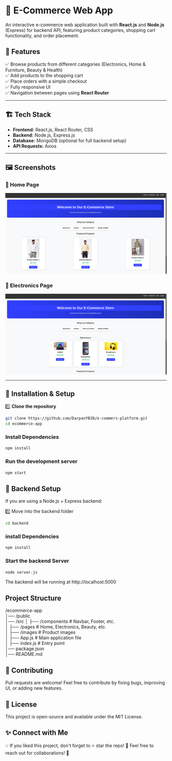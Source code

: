 # 🛒 E-Commerce Web App

An interactive e-commerce web application built with **React.js** and **Node.js** (Express) for backend API, featuring product categories, shopping cart functionality, and order placement.

## 📌 Features

✅ Browse products from different categories (Electronics, Home & Furniture, Beauty & Health)  
✅ Add products to the shopping cart  
✅ Place orders with a simple checkout  
✅ Fully responsive UI  
✅ Navigation between pages using **React Router**  

---

## 🏗 Tech Stack

- **Frontend:** React.js, React Router, CSS  
- **Backend:** Node.js, Express.js  
- **Database:** MongoDB (optional for full backend setup)  
- **API Requests:** Axios  

---
## 🖼️ Screenshots

### 📌 Home Page
![Home Page](homepage.png)

### 📌 Electronics Page
![Electronics Page](electronics.png)

--- 

## 🚀 Installation & Setup

1️⃣ **Clone the repository**  
```sh
git clone https://github.com/DarpanYB38/e-commers-platform.git
cd ecommerce-app
```
### Install Dependencies
```bash
npm install
```
### Run the development server
```bash
npm start
```
## 🔗 Backend Setup
If you are using a Node.js + Express backend:

1️⃣ Move into the backend folder
```bash
cd backend
```
### install Dependencies
```bash
npm install
```
### Start the backend Server
```bash
node server.js
```
The backend will be running at http://localhost:5000

## Project Structure
/ecommerce-app<br>
│── /public<br>
│── /src<brr>
│   ├── /components   # Navbar, Footer, etc.<br>
│   ├── /pages        # Home, Electronics, Beauty, etc.<br>
│   ├── /images       # Product images<br>
│   ├── App.js        # Main application file<br>
│   ├── index.js      # Entry point<br>
│── package.json<br>
│── README.md<br>


## 🤝 Contributing
Pull requests are welcome! Feel free to contribute by fixing bugs, improving UI, or adding new features.

## 📜 License
This project is open-source and available under the MIT License.

## ✨ Connect with Me
💡 If you liked this project, don't forget to ⭐ star the repo!
💬 Feel free to reach out for collaborations! 🚀

